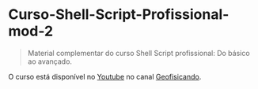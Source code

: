 # Curso-Shell-Script-Profissional-mod-2

> Material complementar do curso Shell Script profissional: Do básico ao avançado.

O curso está disponível no [Youtube](https://www.youtube.com/watch?v=LGCHWZ-9aP0&list=PLLCFxfe9wkl-jXrzZsL7rGLVxwyr8KyLF&index=2&t=2s) no canal [Geofisicando](https://www.youtube.com/channel/UCi5XD5PCQtPrIRD0H_GJvag?view_as=subscriber).
